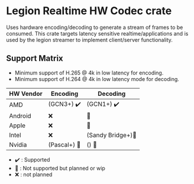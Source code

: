 # Legion Realtime HW Codec crate

Uses hardware encoding/decoding to generate a stream of frames to be consumed. This crate targets latency sensitive realtime/applications and is used by the legion streamer to implement client/server functionality.

## Support Matrix

* Minimum support of H.265 @ 4k in low latency for encoding.
* Minimum support of H.264 @ 4k in low latency mode for decoding.

| HW Vendor | Encoding                     | Decoding                      |
|-----------|------------------------------|-------------------------------|
| AMD       | (GCN3+) :heavy_check_mark:   | (GCN1+) :heavy_check_mark:    |
| Android   | :x:                          | :construction:                |
| Apple     | :x:                          | :construction:                |
| Intel     | :x:                          | (Sandy Bridge+):construction: |
| Nvidia    | (Pascal+) :construction:     | () :construction:             |

- :heavy_check_mark: : Supported
- :construction: : Not supported but planned or wip
- :x: : not planned
